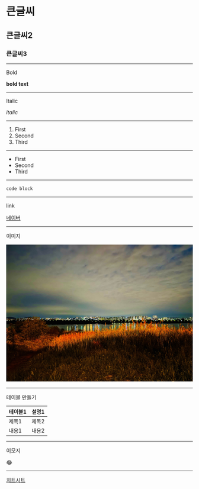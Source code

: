 # 큰글씨
## 큰글씨2
### 큰글씨3
---
Bold

**bold text**

---

Italic

*italic*

---

1. First
2. Second
3. Third

---

- First
- Second
- Third

---

```python
code block
```

---

link

[네이버](https://www.naver.com)

---

이미지

![대체 텍스트](1.jpg)

---

테이블 만들기

|테이블1| 설명1|
| ------| -----|
|제목1|제목2|
|내용1|내용2|

---
이모지

:joy:

---

[치트시트](https://www.markdownguide.org/cheat-sheet/)





